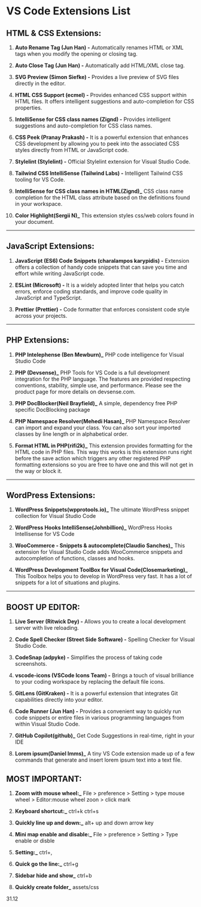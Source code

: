 # VS Code Extensions List

## HTML & CSS Extensions:

1. **Auto Rename Tag (Jun Han) -** Automatically renames HTML or XML tags when you modify the opening or closing tag.

2. **Auto Close Tag (Jun Han) -** Automatically add HTML/XML close tag.

3. **SVG Preview (Simon Siefke) -** Provides a live preview of SVG files directly in the editor.

4. **HTML CSS Support (ecmel) -** Provides enhanced CSS support within HTML files. It offers intelligent suggestions and auto-completion for CSS properties.

5. **IntelliSense for CSS class names (Zignd) -** Provides intelligent suggestions and auto-completion for CSS class names.

6. **CSS Peek (Pranay Prakash) -** It is a powerful extension that enhances CSS development by allowing you to peek into the associated CSS styles directly from HTML or JavaScript code.

7. **Stylelint (Stylelint) -** Official Stylelint extension for Visual Studio Code.

8. **Tailwind CSS IntelliSense (Tailwind Labs) -** Intelligent Tailwind CSS tooling for VS Code.

9. **IntelliSense for CSS class names in HTML(Zignd)_** CSS class name completion for the HTML class attribute based on the definitions found in your workspace.
10. **Color Highlight(Sergii N)_** This extension styles css/web colors found in your document.



---

## JavaScript Extensions:

1. **JavaScript (ES6) Code Snippets (charalampos karypidis) -** Extension offers a collection of handy code snippets that can save you time and effort while writing JavaScript code.

2. **ESLint (Microsoft) -** It is a widely adopted linter that helps you catch errors, enforce coding standards, and improve code quality in JavaScript and TypeScript.

3. **Prettier (Prettier) -** Code formatter that enforces consistent code style across your projects.

---

## PHP Extensions:

1. **PHP Intelephense (Ben Mewburn)_** PHP code intelligence for Visual Studio Code

2. **PHP (Devsense)_** PHP Tools for VS Code is a full development integration for the PHP language. The features are provided respecting conventions, stability, simple use, and performance. Please see the product page for more details on devsense.com.

3. **PHP DocBlocker(Neil Brayfield)_** A simple, dependency free PHP specific DocBlocking package


4. **PHP Namespace Resolver(Mehedi Hasan)_** PHP Namespace Resolver can import and expand your class. You can also sort your imported classes by line length or in alphabetical order.

5. **Format HTML in PHP(rifi2k)_** This extension provides formatting for the HTML code in PHP files. This way this works is this extension runs right before the save action which triggers any other registered PHP formatting extensions so you are free to have one and this will not get in the way or block it.

---

## WordPress Extensions:

1. **WordPress Snippets(wpprotools.io)_** The ultimate WordPress snippet collection for Visual Studio Code

2. **WordPress Hooks IntelliSense(Johnbillion)_** WordPress Hooks Intellisense for VS Code

3. **WooCommerce - Snippets & autocomplete(Claudio Sanches)_**  This extension for Visual Studio Code adds WooCommerce snippets and autocompletion of functions, classes and hooks.

4. **WordPress Development ToolBox for Visual Code(Closemarketing)_** This Toolbox helps you to develop in WordPress very fast. It has a lot of snippets for a lot of situations and plugins.

---

## BOOST UP EDITOR:

1. **Live Server (Ritwick Dey) -** Allows you to create a local development server with live reloading.

2. **Code Spell Checker (Street Side Software) -** Spelling Checker for Visual Studio Code.

3. **CodeSnap (adpyke) -** Simplifies the process of taking code screenshots.

4. **vscode-icons (VSCode Icons Team) -** Brings a touch of visual brilliance to your coding workspace by replacing the default file icons.

5. **GitLens (GitKraken) -** It is a powerful extension that integrates Git capabilities directly into your editor.

6. **Code Runner (Jun Han) -** Provides a convenient way to quickly run code snippets or entire files in various programming languages from within Visual Studio Code.

7. **GitHub Copilot(github)_** Get Code Suggestions in real-time, right in your IDE

08. **Lorem ipsum(Daniel Imms)_** A tiny VS Code extension made up of a few commands that generate and insert lorem ipsum text into a text file.


## MOST IMPORTANT:
01. **Zoom with mouse wheel:_** 
    File > preference > Setting > type mouse wheel > Editor:mouse wheel zoon > click mark

02. **Keyboard shortcut:_** ctrl+k ctrl+s

03. **Quickly line up and down:_**
    alt+ up and down arrow key

04. **Mini map enable and disable:_**
    File > preference > Setting > Type enable or disble

05. **Setting:_**
    ctrl+,

06. **Quick go the line:_**
    ctrl+g

07. **Sidebar hide and show_**
    ctrl+b

08. **Quickly create folder_**
    assets/css

31.12






